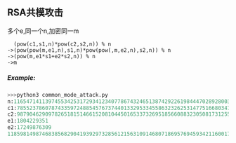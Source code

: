 ## RSA共模攻击

多个e,同一个n,加密同一m

      (pow(c1,s1,n)*pow(c2,s2,n)) % n 
    ->(pow(pow(m,e1,n),s1,n)*pow(pow(,m,e2,n),s2,n)) % n
    ->(pow(m,e1*s1+e2*s2,n)) % n
    ->m

##### Example:
```python
>>>python3 common_mode_attack.py
n:116547141139745534253172934123407786743246513874292261984447028928003798881819567221547298751255790928878194794155722543477883428672342894945552668904410126460402501558930911637857436926624838677630868157884406020858164140754510239986466552869866296144106255873879659676368694043769795604582888907403261286211
c1:78552378607874335972488545767374401332953345586323262531477516680347117293352843468592985447836452620945707838830990843415342047337735534418287912723395148814463617627398248738969202758950481027762126608368555442533803610260859075919831387641824493902538796161102236794716963153162784732179636344267189394853
c2:98790462909782651815146615208104450165337326951856608832305081731255876886710141821823912122797166057063387122774480296375186739026132806230834774921466445172852604926204802577270611302881214045975455878277660638731607530487289267225666045742782663867519468766276566912954519691795540730313772338991769270201
e1:1804229351
e2:17249876309
11859814987468385682904193929732856121563109146807186957694593421160017639466355
```